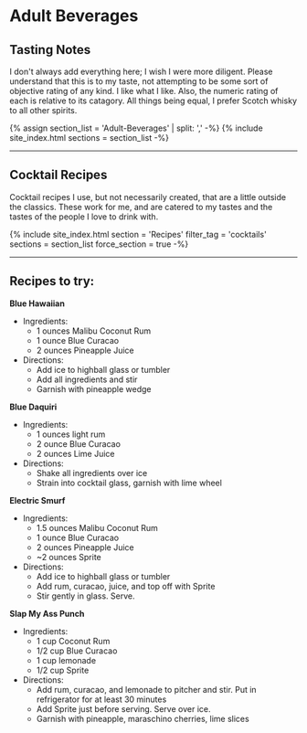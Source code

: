 # Adult Beverages

## Tasting Notes

I don't always add everything here; I wish I were more diligent. Please understand that this is to my taste, not attempting to be some sort of objective rating of any kind. I like what I like. Also, the numeric rating of each is relative to its catagory. All things being equal, I prefer Scotch whisky to all other spirits.

{% assign section_list = 'Adult-Beverages' | split: ',' -%}
{% include site_index.html sections = section_list -%}

* * *

## Cocktail Recipes

Cocktail recipes I use, but not necessarily created, that are a little outside the classics. These work for me, and are catered to my tastes and the tastes of the people I love to drink with. 

{% include site_index.html
	section       = 'Recipes'
	filter_tag    = 'cocktails' 
	sections      = section_list 
	force_section = true -%}

* * *

## Recipes to try:

**Blue Hawaiian**
- Ingredients:
	- 1 ounces Malibu Coconut Rum
	- 1 ounce Blue Curacao
	- 2 ounces Pineapple Juice
- Directions:
	- Add ice to highball glass or tumbler
	- Add all ingredients and stir 
	- Garnish with pineapple wedge

**Blue Daquiri**
- Ingredients:
	- 1 ounces light rum
	- 2 ounce Blue Curacao
	- 2 ounces Lime Juice
- Directions:
	- Shake all ingredients over ice
	- Strain into cocktail glass, garnish with lime wheel

**Electric Smurf**
- Ingredients:
	- 1.5 ounces Malibu Coconut Rum
	- 1 ounce Blue Curacao
	- 2 ounces Pineapple Juice
	- ~2 ounces Sprite
- Directions:
	- Add ice to highball glass or tumbler
	- Add rum, curacao, juice, and top off with Sprite 
	- Stir gently in glass. Serve.

**Slap My Ass Punch**
- Ingredients:
	- 1 cup Coconut Rum
	- 1/2 cup Blue Curacao
	- 1 cup lemonade
	- 1/2 cup Sprite
- Directions:
	- Add rum, curacao, and lemonade to pitcher and stir. Put in refrigerator for at least 30 minutes
	- Add Sprite just before serving. Serve over ice. 
	- Garnish with pineapple, maraschino cherries, lime slices

